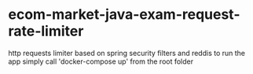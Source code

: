 # ecom-market-java-exam-request-rate-limiter
http requests limiter based on spring security filters and reddis
to run the app simply call 'docker-compose up' from the root folder
